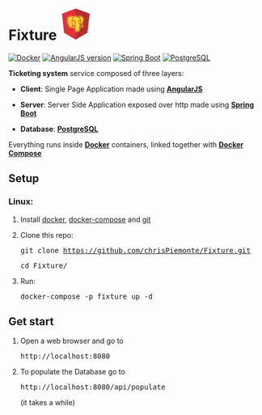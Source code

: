 # Fixture <img src="https://raw.githubusercontent.com/chrisPiemonte/Fixture/master/src/main/resources/static/images/logo_mini.d9252743.png?token=AJohXj5CL3cGEQo1QKfLO61AcODy-9kIks5amfafwA%3D%3D" width="64">

[![Docker](https://img.shields.io/badge/Docker-17.05-blue.svg?style=flat-square)](https://www.docker.com/) [![AngularJS version](https://img.shields.io/badge/AngularJS-1.4.0-red.svg?style=flat-square)](https://angular.io/) [![Spring Boot](https://img.shields.io/badge/Spring-1.5.10-green.svg?style=flat-square)](https://spring.io/) [![PostgreSQL](https://img.shields.io/badge/PostgreSQL-10.2-blue.svg?style=flat-square)](https://www.postgresql.org/)

**Ticketing system** service composed of three layers:

 - **Client**: Single Page Application made using **[AngularJS](https://angular.io/)**

 - **Server**: Server Side Application exposed over http made using **[Spring Boot](https://spring.io/)**

 - **Database**: **[PostgreSQL](https://www.postgresql.org/)**

Everything runs inside **[Docker](https://www.docker.com/)** containers, linked together with **[Docker Compose](https://docs.docker.com/compose/overview/)**


## Setup

### Linux:
1. Install [docker](https://docs.docker.com/), [docker-compose](https://docs.docker.com/compose/install/) and [git](https://git-scm.com/book/it/v1/Per-Iniziare-Installare-Git)

2. Clone this repo:<pre>git clone https://github.com/chrisPiemonte/Fixture.git </pre> <pre>cd Fixture/</pre>

3. Run:<pre>docker-compose -p fixture up -d </pre>

## Get start
1. Open a web browser and go to <pre>http://localhost:8080</pre>

2. To populate the Database go to <pre>http://localhost:8080/api/populate</pre> (it takes a while)
